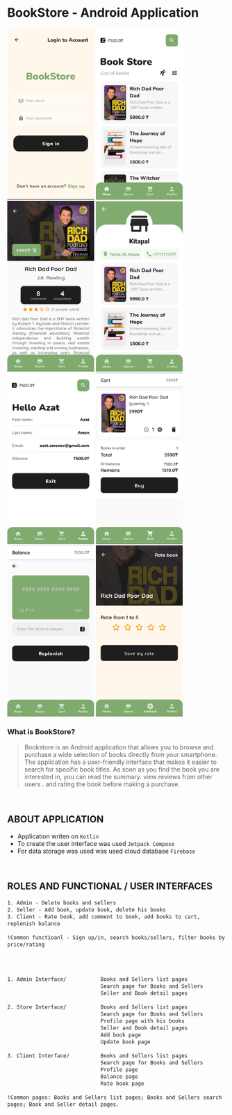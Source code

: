 # BookStore - Android Application

<img src="https://github.com/azikkw/BookStore/blob/main/previews/SignIn.jpg" width="200"> <img src="https://github.com/azikkw/BookStore/blob/main/previews/HomePage.jpg" width="200"> <img src="https://github.com/azikkw/BookStore/blob/main/previews/BookPage.jpg" width="200"> <img src="https://github.com/azikkw/BookStore/blob/main/previews/StorePage.jpg" width="200"> <img src="https://github.com/azikkw/BookStore/blob/main/previews/Profile.jpg" width="200"> <img src="https://github.com/azikkw/BookStore/blob/main/previews/Cart.jpg" width="200"> <img src="https://github.com/azikkw/BookStore/blob/main/previews/Balance.jpg" width="200"> <img src="https://github.com/azikkw/BookStore/blob/main/previews/RateBook.jpg" width="200">

### What is BookStore?
> Bookstore is an Android application that allows you to browse and purchase a wide selection of books directly from your smartphone. The application has a user-friendly interface that makes it easier to search for specific book titles. As soon as you find the book you are interested in, you can read the summary. view reviews from other users . and rating the book before making a purchase.
  
⠀  
## ABOUT APPLICATION

* Application writen on `Kotlin`
* To create the user interface was used `Jetpack Compose`
* For data storage was used was used cloud database `Firebase`
  
⠀  
## ROLES AND FUNCTIONAL / USER INTERFACES

    1. Admin - Delete books and sellers
    2. Seller - Add book, update book, delete his books
    3. Client - Rate book, add comment to book, add books to cart, replenish balance
    
    !Common functioanl - Sign up/in, search books/sellers, filter books by price/rating
    
    
    
    
    1. Admin Interface/           Books and Sellers list pages
                                  Search page for Books and Sellers
                                  Seller and Book detail pages
                                           
    2. Store Interface/           Books and Sellers list pages
                                  Search page for Books and Sellers
                                  Profile page with his books
                                  Seller and Book detail pages
                                  Add book page
                                  Update book page
    
    3. Client Interface/          Books and Sellers list pages
                                  Search page for Books and Sellers
                                  Profile page
                                  Balance page
                                  Rate book page
                                  
    !Common pages: Books and Sellers list pages; Books and Sellers search pages; Book and Seller detail pages.

